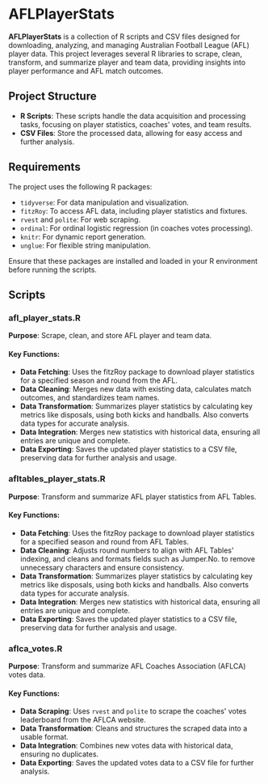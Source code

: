 # **AFLPlayerStats**

**AFLPlayerStats** is a collection of R scripts and CSV files designed for downloading, analyzing, and managing Australian Football League (AFL) player data. This project leverages several R libraries to scrape, clean, transform, and summarize player and team data, providing insights into player performance and AFL match outcomes.

## **Project Structure**

- **R Scripts**: These scripts handle the data acquisition and processing tasks, focusing on player statistics, coaches' votes, and team results.
- **CSV Files**: Store the processed data, allowing for easy access and further analysis.

## **Requirements**

The project uses the following R packages:

- `tidyverse`: For data manipulation and visualization.
- `fitzRoy`: To access AFL data, including player statistics and fixtures.
- `rvest` and `polite`: For web scraping.
- `ordinal`: For ordinal logistic regression (in coaches votes processing).
- `knitr`: For dynamic report generation.
- `unglue`: For flexible string manipulation.

Ensure that these packages are installed and loaded in your R environment before running the scripts.

## **Scripts**

### afl_player_stats.R

**Purpose**: Scrape, clean, and store AFL player and team data.

#### Key Functions:

- **Data Fetching**: Uses the fitzRoy package to download player statistics for a specified season and round from the AFL.
- **Data Cleaning**: Merges new data with existing data, calculates match outcomes, and standardizes team names.
- **Data Transformation**: Summarizes player statistics by calculating key metrics like disposals, using both kicks and handballs. Also converts data types for accurate analysis.
- **Data Integration**: Merges new statistics with historical data, ensuring all entries are unique and complete.
- **Data Exporting**: Saves the updated player statistics to a CSV file, preserving data for further analysis and usage.

### afltables_player_stats.R

**Purpose**: Transform and summarize AFL player statistics from AFL Tables.

#### Key Functions:

- **Data Fetching**: Uses the fitzRoy package to download player statistics for a specified season and round from AFL Tables.
- **Data Cleaning**: Adjusts round numbers to align with AFL Tables' indexing, and cleans and formats fields such as Jumper.No. to remove unnecessary characters and ensure consistency.
- **Data Transformation**: Summarizes player statistics by calculating key metrics like disposals, using both kicks and handballs. Also converts data types for accurate analysis.
- **Data Integration**: Merges new statistics with historical data, ensuring all entries are unique and complete.
- **Data Exporting**: Saves the updated player statistics to a CSV file, preserving data for further analysis and usage.

### aflca_votes.R

**Purpose**: Transform and summarize AFL Coaches Association (AFLCA) votes data.

#### Key Functions:

- **Data Scraping**: Uses `rvest` and `polite` to scrape the coaches' votes leaderboard from the AFLCA website.
- **Data Transformation**: Cleans and structures the scraped data into a usable format.
- **Data Integration**: Combines new votes data with historical data, ensuring no duplicates.
- **Data Exporting**: Saves the updated votes data to a CSV file for further analysis.


